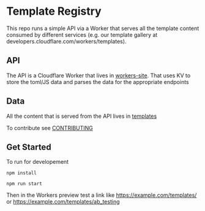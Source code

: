 # Template Registry

This repo runs a simple API via a Worker that serves all the template content consumed by different services (e.g. our template gallery at developers.cloudflare.com/workers/templates).

## API

The API is a Cloudflare Worker that lives in [workers-site](./workers-site). That uses KV to store the toml/JS data and parses the data for the appropriate endpoints

## Data

All the content that is served from the API lives in [templates](./templates)

To contribute see [CONTRIBUTING](./CONTRIBUTING.md)

## Get Started

To run for developement

```
npm install
```

```
npm run start
```

Then in the Workers preview test a link like https://example.com/templates/ or https://example.com/templates/ab_testing
